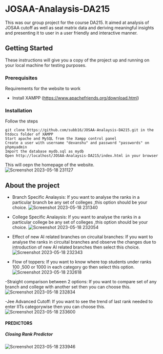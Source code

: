 # JOSAA-Analaysis-DA215

This was our group project for the course DA215. It aimed at analysis of JOSAA cutoff as well as seat matrix data and deriving meaningful insights and presenting it to user in a user friendly and interactive manner.

## Getting Started

These instructions will give you a copy of the project up and running on
your local machine for testing purposes.

### Prerequisites

Requirements for the website to work
- Install XAMPP (https://www.apachefriends.org/download.html)



### Installation

Follow the steps

    git clone https://github.com/subb16/JOSAA-Analaysis-DA215.git in the htdocs folder of XAMPP
    Start apache and MySQL from the Xampp control panel
    Create a user with username "devanshu" and password "passwords" on phpmyadmin
    Import the database mydb.sql as mydb
    Open http://localhost/JOSAA-Analaysis-DA215/index.html in your browser

This will oepn the homepage of the website.
![Screenshot 2023-05-18 231127](https://github.com/subb16/JOSAA-Analaysis-DA215/assets/66398108/fa7b5536-01ab-4fec-965f-b5bb9d559921)

## About the project

- Branch Specific Analaysis: If you want to analyse the ranks in a particular branch be any set of colleges ,this option should be your choice.
![Screenshot 2023-05-18 231340](https://github.com/subb16/JOSAA-Analaysis-DA215/assets/66398108/2c73afd3-8e22-41aa-aff1-82a045738b75)


- College Specific Analaysis: If you want to analyse the ranks in a particular college be any set of colleges ,this option should be your choice.
 ![Screenshot 2023-05-18 232054](https://github.com/subb16/JOSAA-Analaysis-DA215/assets/66398108/365f633d-d800-441c-8e4e-3dfa30d04e42)
 
 
- Effect of new AI related branches on circuital branches: If you want to analyse the ranks in circuital branches and observe the changes due to introduction of new AI related branches then select this choice.
![Screenshot 2023-05-18 232343](https://github.com/subb16/JOSAA-Analaysis-DA215/assets/66398108/d8d65478-eca4-424d-83dc-be48ad34b8ae)


- Flow of toppers: If you want to know where top students under ranks 100 ,500 or 1000 in each category go then select this option.
 ![Screenshot 2023-05-18 232618](https://github.com/subb16/JOSAA-Analaysis-DA215/assets/66398108/b0513a1d-2c1e-4210-9c23-e2ea05473143)
 
 
-Straight comparison between 2 options: If you want to compare set of any branch and college with another set then you can choose this.
![Screenshot 2023-05-18 232834](https://github.com/subb16/JOSAA-Analaysis-DA215/assets/66398108/8d322d92-1a4f-4d73-9398-ed1ae4c76012)


-Jee Advanced Cutoff: If you want to see the trend of last rank needed to enter IITs categorywise then you can choose this.
![Screenshot 2023-05-18 233600](https://github.com/subb16/JOSAA-Analaysis-DA215/assets/66398108/6b6f739b-3934-4165-bf7a-50b5a10cca9f)

#### PREDICTORS ####

##### Closing Rank Predictor #####

![Screenshot 2023-05-18 233946](https://github.com/subb16/JOSAA-Analaysis-DA215/assets/66398108/4910e2e5-c1de-477b-aa87-95c308188336)










 




